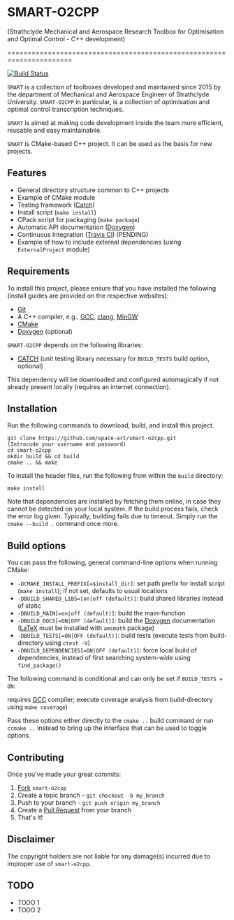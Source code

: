 # SMART-O2CPP
(Strathclyde Mechanical and Aerospace Research Toolbox for Optimisation and Optimal Control - C++ development)

======================================================================

[![Build Status](https://travis-ci.org/space-art/smart-o2cpp.svg?branch=master)](https://travis-ci.org/space-art/smart-o2cpp)


`SMART` is a collection of toolboxes developed and maintained since 2015 by the department of Mechanical and Aerospace Engineer of Strathclyde University. `SMART-O2CPP` in particular, is a collection of optimisation and optimal control transcription techniques.

`SMART` is aimed at making code development inside the team more efficient, reusable and easy maintainabile.

`SMART` is CMake-based C++ project. It can be used as the basis for new projects. 


Features
------

  - General directory structure common to C++ projects
  - Example of CMake module
  - Testing framework ([Catch](https://www.github.com/philsquared/Catch "Catch Github repository"))
  - Install script (`make install`)
  - CPack script for packaging (`make package`)
  - Automatic API documentation ([Doxygen](http://www.doxygen.org "Doxygen homepage"))
  - Continuous Integration ([Travis CI](https://travis-ci.org/ "Travis CI homepage"))  (PENDING)
  - Example of how to include external dependencies (using `ExternalProject` module)

Requirements
------

To install this project, please ensure that you have installed the following (install guides are provided on the respective websites):

  - [Git](http://git-scm.com)
  - A C++ compiler, e.g., [GCC](https://gcc.gnu.org/), [clang](http://clang.llvm.org/), [MinGW](http://www.mingw.org/)
  - [CMake](http://www.cmake.org)
  - [Doxygen](http://www.doxygen.org "Doxygen homepage") (optional)

`SMART-O2CPP` depends on the following libraries:

  - [CATCH](https://www.github.com/philsquared/Catch) (unit testing library necessary for `BUILD_TESTS` build option, optional)

This dependency will be downloaded and configured automagically if not already present locally (requires an internet connection).

Installation
------

Run the following commands to download, build, and install this project.

    git clone https://github.com/space-art/smart-o2cpp.git
    (Introcude your username and password)
    cd smart-o2cpp
    mkdir build && cd build
    cmake .. && make

To install the header files, run the following from within the `build` directory:

    make install

Note that dependencies are installed by fetching them online, in case they cannot be detected on your local system. If the build process fails, check the error log given. Typically, building fails due to timeout. Simply run the `cmake --build .` command once more.

Build options
-------------

You can pass the following, general command-line options when running CMake:

  - `-DCMAKE_INSTALL_PREFIX[=$install_dir]`: set path prefix for install script (`make install`); if not set, defaults to usual locations
  - `-DBUILD_SHARED_LIBS=[on|off (default)]`: build shared libraries instead of static
  - `-DBUILD_MAIN[=on|off (default)]`: build the main-function
  - `-DBUILD_DOCS[=ON|OFF (default)]`: build the [Doxygen](http://www.doxygen.org "Doxygen homepage") documentation ([LaTeX](http://www.latex-project.org/) must be installed with `amsmath` package)
  - `-DBUILD_TESTS[=ON|OFF (default)]`: build tests (execute tests from build-directory using `ctest -V`)
  - `-DBUILD_DEPENDENCIES[=ON|OFF (default)]`: force local build of dependencies, instead of first searching system-wide using `find_package()`

The following command is conditional and can only be set if `BUILD_TESTS = ON`:


requires [GCC](https://gcc.gnu.org/) compiler; execute coverage analysis from build-directory using `make coverage`)

Pass these options either directly to the `cmake ..` build command or run `ccmake ..` instead to bring up the interface that can be used to toggle options.

Contributing
------------

Once you've made your great commits:

  1. [Fork](https://github.com/space-art/smart-o2cpp//fork) `smart-o2cpp`
  2. Create a topic branch - `git checkout -b my_branch`
  3. Push to your branch - `git push origin my_branch`
  4. Create a [Pull Request](http://help.github.com/pull-requests/) from your branch
  5. That's it!

Disclaimer
------

The copyright holders are not liable for any damage(s) incurred due to improper use of `smart-o2cpp`.

TODO
------

  - TODO 1
  - TODO 2

